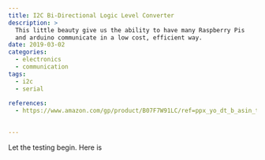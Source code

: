 ```yaml
---
title: I2C Bi-Directional Logic Level Converter
description: >
  This little beauty give us the ability to have many Raspberry Pis
  and arduino communicate in a low cost, efficient way.
date: 2019-03-02
categories: 
  - electronics
  - communication
tags: 
  - i2c
  - serial
  
references:
  - https://www.amazon.com/gp/product/B07F7W91LC/ref=ppx_yo_dt_b_asin_title_o03_s00?ie=UTF8&psc=1

  
---
```


Let the testing begin.  Here is 
